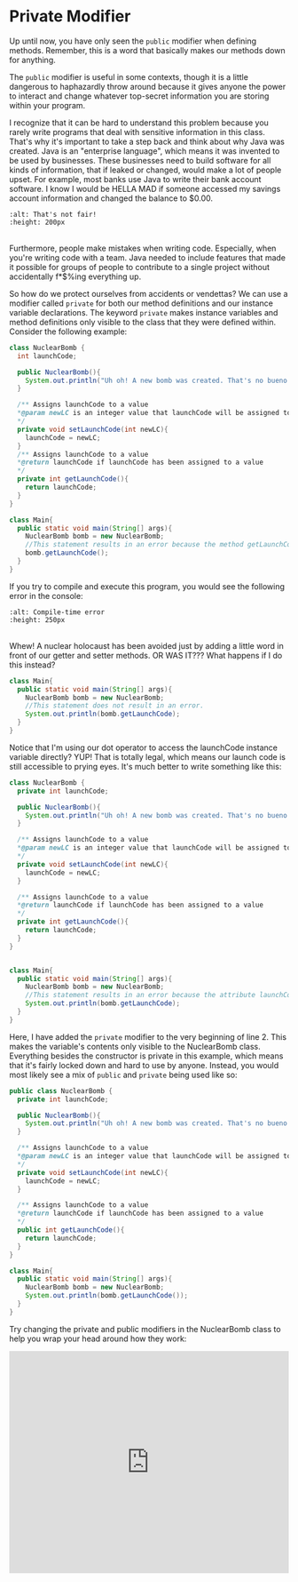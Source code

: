 Private Modifier
========================

Up until now, you have only seen the `public` modifier when defining methods. Remember, this is a word that basically makes our methods down for anything.

The `public` modifier is useful in some contexts, though it is a little dangerous to haphazardly throw around because it gives anyone the power to interact and change whatever top-secret information you are storing within your program.

I recognize that it can be hard to understand this problem because you rarely write programs that deal with sensitive information in this class. That's why it's important to take a step back and think about why Java was created. Java is an "enterprise language", which means it was invented to be used by businesses. These businesses need to build software for all kinds of information, that if leaked or changed, would make a lot of people upset. For example, most banks use Java to write their bank account software. I know I would be HELLA MAD if someone accessed my savings account information and changed the balance to $0.00.

```{image} https://i.pinimg.com/originals/3a/4e/ec/3a4eecc97f6e07c3ae83a37bf6c0d8c1.gif
:alt: That's not fair!
:height: 200px
```

<br>Furthermore, people make mistakes when writing code. Especially, when you're writing code with a team. Java needed to include features that made it possible for groups of people to contribute to a single project without accidentally f*$%ing everything up.

So how do we protect ourselves from accidents or vendettas? We can use a modifier called `private` for both our method definitions and our instance variable declarations. The keyword `private` makes instance variables and method definitions only visible to the class that they were defined within. Consider the following example:

```java
class NuclearBomb {
  int launchCode;

  public NuclearBomb(){
    System.out.println("Uh oh! A new bomb was created. That's no bueno.");
  }

  /** Assigns launchCode to a value
  *@param newLC is an integer value that launchCode will be assigned to
  */
  private void setLaunchCode(int newLC){
    launchCode = newLC;
  }
  /** Assigns launchCode to a value
  *@return launchCode if launchCode has been assigned to a value
  */
  private int getLaunchCode(){
    return launchCode;
  }
}
```
```java
class Main{
  public static void main(String[] args){
    NuclearBomb bomb = new NuclearBomb;
    //This statement results in an error because the method getLaunchCode is private.
    bomb.getLaunchCode();
  }
}
```

If you try to compile and execute this program, you would see the following error in the console:

```{image} VisibilityError.png
:alt: Compile-time error
:height: 250px
```

<br>Whew! A nuclear holocaust has been avoided just by adding a little word in front of our getter and setter methods. OR WAS IT??? What happens if I do this instead?

```java
class Main{
  public static void main(String[] args){
    NuclearBomb bomb = new NuclearBomb;
    //This statement does not result in an error.
    System.out.println(bomb.getLaunchCode);
  }
}
```

Notice that I'm using our dot operator to access the launchCode instance variable directly? YUP! That is totally legal, which means our launch code is still accessible to prying eyes. It's much better to write something like this:

```java
class NuclearBomb {
  private int launchCode;

  public NuclearBomb(){
    System.out.println("Uh oh! A new bomb was created. That's no bueno.");
  }

  /** Assigns launchCode to a value
  *@param newLC is an integer value that launchCode will be assigned to
  */
  private void setLaunchCode(int newLC){
    launchCode = newLC;
  }

  /** Assigns launchCode to a value
  *@return launchCode if launchCode has been assigned to a value
  */
  private int getLaunchCode(){
    return launchCode;
  }
}
```
```java

class Main{
  public static void main(String[] args){
    NuclearBomb bomb = new NuclearBomb;
    //This statement results in an error because the attribute launchCode is private.
    System.out.println(bomb.getLaunchCode);
  }
}
```

Here, I have added the `private` modifier to the very beginning of line 2. This makes the variable's contents only visible to the NuclearBomb class. Everything besides the constructor is private in this example, which means that it's fairly locked down and hard to use by anyone. Instead, you would most likely see a mix of `public` and `private` being used like so:

```java
public class NuclearBomb {
  private int launchCode;

  public NuclearBomb(){
    System.out.println("Uh oh! A new bomb was created. That's no bueno.");
  }

  /** Assigns launchCode to a value
  *@param newLC is an integer value that launchCode will be assigned to
  */
  private void setLaunchCode(int newLC){
    launchCode = newLC;
  }

  /** Assigns launchCode to a value
  *@return launchCode if launchCode has been assigned to a value
  */
  public int getLaunchCode(){
    return launchCode;
  }
}
```
```Java
class Main{
  public static void main(String[] args){
    NuclearBomb bomb = new NuclearBomb;
    System.out.println(bomb.getLaunchCode());
  }
}
```
Try changing the private and public modifiers in the NuclearBomb class to help you wrap your head around how they work:
<iframe height="400px" width="100%" src="https://repl.it/@SoniaSpindt1/71Example1?lite=true" scrolling="no" frameborder="no" allowtransparency="true" allowfullscreen="true" sandbox="allow-forms allow-pointer-lock allow-popups allow-same-origin allow-scripts allow-modals"></iframe>
